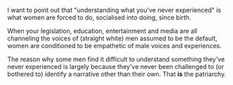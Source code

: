  I want to point out that "understanding what you've never experienced" is what women are forced to do, socialised into doing, since birth. 

When your legislation, education, entertainment and media are all channeling the voices of (straight white) men assumed to be the default, women are conditioned to be empathetic of male voices and experiences. 

The reason why some men find it difficult to understand something they've never experienced is largely because they've never been challenged to (or bothered to) identify a narrative other than their own. That **is** the patriarchy. 